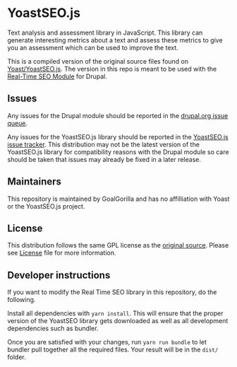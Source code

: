# YoastSEO.js

Text analysis and assessment library in JavaScript. This library can generate interesting metrics about a text and assess these metrics to give you an assessment which can be used to improve the text.

This is a compiled version of the original source files found on [Yoast/YoastSEO.js](https://github.com/Yoast/YoastSEO.js). The version in this repo
is meant to be used with the [Real-Time SEO Module](https://www.drupal.org/project/yoast_seo) for Drupal.

## Issues

Any issues for the Drupal module should be reported in the [drupal.org issue queue](https://www.drupal.org/project/issues/yoast_seo).

Any issues for the YoastSEO.js library should be reported in the [YoastSEO.js issue tracker](https://github.com/Yoast/YoastSEO.js/issues). This distribution may not be the latest version of the YoastSEO.js library for compatibility reasons with the Drupal module so care should be taken that issues may already be fixed in a later release.

## Maintainers

This repository is maintained by GoalGorilla and has no affilliation with Yoast or the YoastSEO.js project.

## License

This distribution follows the same GPL license as the [original source](https://github.com/Yoast/YoastSEO.js/). Please see [License](LICENSE) file for more information.

## Developer instructions

If you want to modify the Real Time SEO library in this repository, do the 
following.

Install all dependencies with `yarn install`. This will ensure that the proper 
version of the YoastSEO library gets downloaded as well as all development 
dependencies such as bundler.

Once you are satisfied with your changes, run `yarn run bundle` to let bundler
pull together all the required files. Your result will be in the `dist/` folder.
